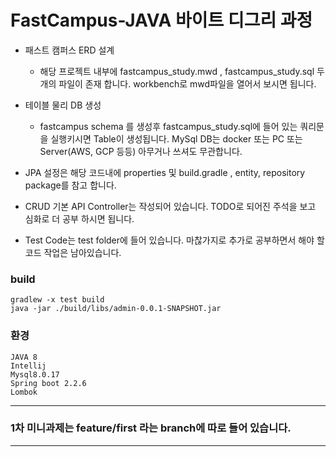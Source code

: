 # FastCampus-JAVA 바이트 디그리 과정 

* 패스트 캠퍼스 ERD 설계
  + 해당 프로젝트 내부에 fastcampus_study.mwd , fastcampus_study.sql
  두개의 파일이 존재 합니다. workbench로 mwd파일을 열어서 보시면 됩니다.

* 테이블 물리 DB 생성
  + fastcampus schema 를 생성후 fastcampus_study.sql에 들어 있는 
  쿼리문을 실행키시면 Table이 생성됩니다.
  MySql DB는 docker 또는 PC 또는 Server(AWS, GCP 등등) 아무거나 쓰셔도 무관합니다.
  
* JPA 설정은 해당 코드내에 properties 및 build.gradle , entity, repository package를 참고 합니다.

* CRUD 기본 API Controller는 작성되어 있습니다.  TODO로 되어진 주석을 보고 심화로 더 공부 하시면 됩니다.

* Test Code는 test folder에 들어 있습니다. 마찮가지로 추가로 공부하면서 해야 할 코드 작업은 남아있습니다. 


### build
```$xslt
gradlew -x test build
java -jar ./build/libs/admin-0.0.1-SNAPSHOT.jar
```  

### 환경
```$xslt
JAVA 8
Intellij
Mysql8.0.17
Spring boot 2.2.6
Lombok
```  
  
* * * 
### 1차 미니과제는 feature/first 라는 branch에 따로 들어 있습니다.
* * *
